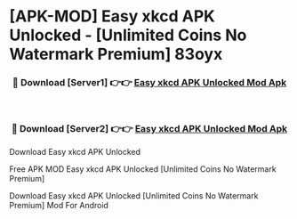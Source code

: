 # [APK-MOD] Easy xkcd APK Unlocked - [Unlimited Coins No Watermark Premium] 83oyx



<div align="center">
<h3>🔴 Download [Server1] 👉👉 <a href="https://momento.my/?title=Easy_xkcd_APK_Unlocked">Easy xkcd APK Unlocked Mod Apk</a></h3><br>

<h3>🔴 Download [Server2] 👉👉 <a href="https://momento.my/?title=Easy_xkcd_APK_Unlocked">Easy xkcd APK Unlocked Mod Apk</a></h3>
</div>



Download Easy xkcd APK Unlocked 

Free APK MOD Easy xkcd APK Unlocked [Unlimited Coins No Watermark Premium]

Download Easy xkcd APK Unlocked [Unlimited Coins No Watermark Premium] Mod For Android
